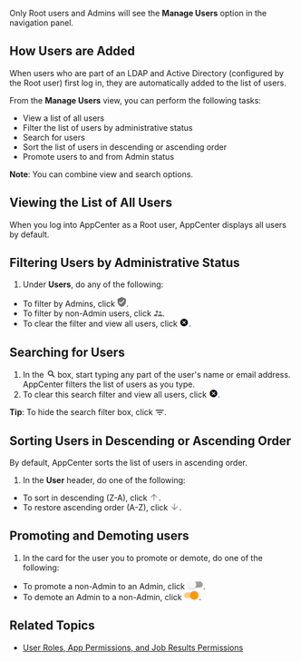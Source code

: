 Only Root users and Admins will see the **Manage Users** option in the navigation panel.

## How Users are Added

When users who are part of an LDAP and Active Directory (configured by the Root user) first log in, they are automatically added to the list of users. 

From the **Manage Users** view, you can perform the following tasks:

- View a list of all users
- Filter the list of users by administrative status
- Search for users
- Sort the list of users in descending or ascending order
- Promote users to and from Admin status

**Note**: You can combine view and search options.

## Viewing the List of All Users

When you log into AppCenter as a Root user, AppCenter displays all users by default.

## Filtering Users by Administrative Status

1. Under **Users**, do any of the following:
 * To filter by Admins, click ![admin users button](/user-guide/images/admin-users.png).
 * To filter by non-Admin users, click ![non-admin users button](/user-guide/images/non-admin-users.png).
 * To clear the filter and view all users, click ![clear search button](/user-guide/images/clear-search.png).

## Searching for Users

1. In the ![search users box](/user-guide/images/search.png) box, start typing any part of the user's name or email address. AppCenter filters the list of users as you type.
2. To clear this search filter and view all users, click ![clear search button](/user-guide/images/clear-search.png).

**Tip**:  To hide the search filter box, click ![hide search filter](/user-guide/images/hide-search-filter.png).

## Sorting Users in Descending or Ascending Order

By default, AppCenter sorts the list of users in ascending order.

1. In the **User** header, do one of the following:
 * To sort in descending (Z-A), click ![up arrow button](/user-guide/images/up-arrow.png).
 * To restore ascending order (A-Z), click ![down arrow button](/user-guide/images/down-arrow.png).

## Promoting and Demoting users

1. In the card for the user you to promote or demote, do one of the following:
 * To promote a non-Admin to an Admin, click ![slider off button](/user-guide/images/slider-off.png).
 * To demote an Admin to a non-Admin, click ![slider on buton](/user-guide/images/slider-on.png).

## Related Topics
* [User Roles, App Permissions, and Job Results Permissions](/user-guide/app-permission-user-role.md)
